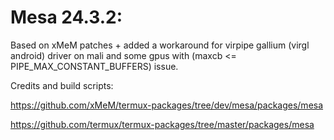 # Mesa 24.3.2:
Based on xMeM patches + added a workaround for virpipe gallium (virgl android) driver on mali and some gpus with (maxcb <= PIPE_MAX_CONSTANT_BUFFERS) issue.


Credits and build scripts:

https://github.com/xMeM/termux-packages/tree/dev/mesa/packages/mesa

https://github.com/termux/termux-packages/tree/master/packages/mesa
